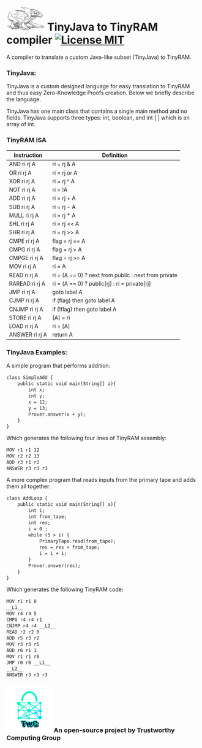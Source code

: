 # ![alt text][logo] TinyJava to TinyRAM compiler [![License MIT][badge-license]](LICENSE) 

A compiler to translate a custom Java-like subset (TinyJava) to TinyRAM. 

### TinyJava:
TinyJava is a custom designed language for easy translation to TinyRAM and thus easy Zero-Knowledge Proofs creation.
Below we briefly describe the language.

TinyJava has one main class that contains a single main method and no fields. 
TinyJava supports three types: int, boolean, and int [ ] which is an array of int.


### TinyRAM ISA

| Instruction    | Definition                                           |
|----------------|------------------------------------------------------|
| AND ri rj A    | ri = rj & A                                          |
| OR ri rj A     | ri = rj or A                                         |
| XOR ri rj A    | ri = rj ^ A                                          |
| NOT ri rj A    | ri = !A                                              |
| ADD ri rj A    | ri = rj + A                                          |
| SUB ri rj A    | ri = rj - A                                          |
| MULL ri rj A   | ri = rj * A                                          |
| SHL ri rj A    | ri = rj << A                                         |
| SHR ri rj A    | ri = rj >> A                                         |
| CMPE ri rj A   | flag = rj == A                                       |
| CMPG ri rj A   | flag = rj > A                                        |
| CMPGE ri rj A  | flag = rj >= A                                       |
| MOV ri rj A    | ri = A                                               |
| READ ri rj A   | ri = (A == 0) ? next from public : next from private |
| RAREAD ri rj A | ri = (A == 0) ? public[rj] : ri = private[rj]        |
| JMP ri rj A    | goto label A                                         |
| CJMP ri rj A   | if (flag) then goto label A                          |
| CNJMP ri rj A  | if (!flag) then goto label A                         |
| STORE ri rj A  | [A] = ri                                             |
| LOAD ri rj A   | ri = [A]                                             |
| ANSWER ri rj A | return A                                             |


### TinyJava Examples:

A simple program that performs addition:
```
class SimpleAdd {
	public static void main(String[] a){
		int x;
		int y;
		x = 12;
		y = 13;
		Prover.answer(x + y);
	}
}
```

Which generates the following four lines of TinyRAM assembly:
```
MOV r1 r1 12
MOV r2 r2 13
ADD r3 r1 r2
ANSWER r3 r3 r3
```

A more complex program that reads inputs from the primary tape and adds them all together:
```
class AddLoop {
	public static void main(String[] a){
		int i;
		int from_tape;
		int res;
		i = 0 ;
		while (5 > i) {
			PrimaryTape.read(from_tape);
			res = res + from_tape;
			i = i + 1;
		}
		Prover.answer(res);
	}
}
```

Which generates the following TinyRAM code:
```
MOV r1 r1 0
__L1__
MOV r4 r4 5
CMPG r4 r4 r1
CNJMP r4 r4 __L2__
READ r2 r2 0
ADD r5 r3 r2
MOV r3 r3 r5
ADD r6 r1 1
MOV r1 r1 r6
JMP r0 r0 __L1__
__L2__
ANSWER r3 r3 r3
```


### ![alt text][twc-logo] An open-source project by Trustworthy Computing Group


[logo]: ./logos/logo.jpg

[twc-logo]: ./logos/twc.png

[badge-license]: https://img.shields.io/badge/license-MIT-green.svg?style=flat-square
